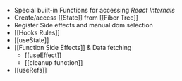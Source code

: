 - Special built-in Functions for accessing _React Internals_
- Create/access [[State]] from [[Fiber Tree]]
- Register Side effects and manual dom selection
- [[Hooks Rules]]
- [[useState]]
- [[Function Side Effects]] & Data fetching
    - [[useEffect]]
    - [[cleanup function]]
- [[useRefs]]
